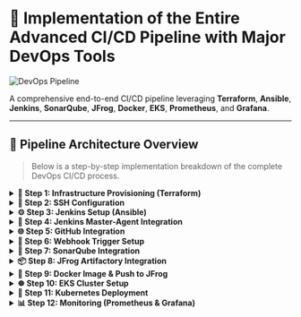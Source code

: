 # 🚀 Implementation of the Entire Advanced CI/CD Pipeline with Major DevOps Tools

![DevOps Pipeline](https://imgur.com/WcCpKVU.png)

A comprehensive end-to-end CI/CD pipeline leveraging **Terraform**, **Ansible**, **Jenkins**, **SonarQube**, **JFrog**, **Docker**, **EKS**, **Prometheus**, and **Grafana**.

---

## 🧩 Pipeline Architecture Overview

> Below is a step-by-step implementation breakdown of the complete DevOps CI/CD process.

<details>
<summary><strong>🔧 Step 1: Infrastructure Provisioning (Terraform)</strong></summary>

- Provisioned **VPC**, **Security Groups**, **Ansible Controller**, **Jenkins Master**, and **Agent Instances** using Terraform.  
🔗 [Step Details](https://github.com/NotHarshhaa/DevOps-Projects/blob/master/DevOps-Project-06/Steps/step1.md#L1)

</details>

<details>
<summary><strong>🔐 Step 2: SSH Configuration</strong></summary>

- Set up password-less authentication between Ansible Controller and Agent nodes.  
🔗 [Step Details](https://github.com/NotHarshhaa/DevOps-Projects/blob/master/DevOps-Project-06/Steps/step2.md#L1)

</details>

<details>
<summary><strong>⚙️ Step 3: Jenkins Setup (Ansible)</strong></summary>

- Configured Jenkins Master and Agent nodes.  
- Agent configured as **Maven Build Server**.  
🔗 [Step Details](https://github.com/NotHarshhaa/DevOps-Projects/blob/master/DevOps-Project-06/Steps/step3.md#L1)

</details>

<details>
<summary><strong>🔗 Step 4: Jenkins Master-Agent Integration</strong></summary>

- Connected Jenkins Master to Agent with credentials.  
🔗 [Step Details](https://github.com/NotHarshhaa/DevOps-Projects/blob/master/DevOps-Project-06/Steps/step4.md#L1)

</details>

<details>
<summary><strong>🌐 Step 5: GitHub Integration</strong></summary>

- Added GitHub credentials.  
- Created **Multibranch Pipeline Job**.  
🔗 [Step Details](https://github.com/NotHarshhaa/DevOps-Projects/blob/master/DevOps-Project-06/Steps/step5.md#L1)

</details>

<details>
<summary><strong>🚨 Step 6: Webhook Trigger Setup</strong></summary>

- Configured GitHub webhook trigger using **Multibranch Scan Webhook Trigger Plugin**.  
🔗 [Step Details](https://github.com/NotHarshhaa/DevOps-Projects/blob/master/DevOps-Project-06/Steps/step6.md#L1)

</details>

<details>
<summary><strong>🧪 Step 7: SonarQube Integration</strong></summary>

- Generated access token in SonarCloud.  
- Installed SonarQube scanner plugin.  
- Added SonarQube server and scanner to Jenkins.  
- Configured `sonar-project.properties`.  
- Added **code quality**, **unit test**, and **build** stages in `Jenkinsfile`.  
🔗 [Step-by-step Setup](https://github.com/NotHarshhaa/DevOps-Projects/blob/master/DevOps-Project-06/Steps/step7.md#L3)

</details>

<details>
<summary><strong>📦 Step 8: JFrog Artifactory Integration</strong></summary>

- Configured JFrog credentials.  
- Installed Artifactory plugin in Jenkins.  
🔗 [Details](https://github.com/NotHarshhaa/DevOps-Projects/blob/master/DevOps-Project-06/Steps/step8.md#L1)

</details>

<details>
<summary><strong>🐳 Step 9: Docker Image & Push to JFrog</strong></summary>

- Built Docker image from `.jar`.  
- Pushed to JFrog Artifactory using **Docker Pipeline Plugin**.  
- Added **Docker Build & Publish** stage to Jenkinsfile.  
🔗 [Details](https://github.com/NotHarshhaa/DevOps-Projects/blob/master/DevOps-Project-06/Steps/step9.md#L1)

</details>

<details>
<summary><strong>☸️ Step 10: EKS Cluster Setup</strong></summary>

- Created **EKS cluster** via Terraform.  
- Installed `kubectl` and AWS CLI in Jenkins slave.  
- Configured Kube credentials using:
  ```
  aws eks update-kubeconfig --region <region_name> --name <cluster_name>
  ```

🔗 [Details](https://github.com/NotHarshhaa/DevOps-Projects/blob/master/DevOps-Project-06/Steps/step10.md#L3)

</details>

<details>
<summary><strong>🚀 Step 11: Kubernetes Deployment</strong></summary>

- Pulled Docker image using Kubernetes secrets.  
- Deployed it to EKS cluster using **Deployment** and **Service** resources.  
- Exposed via LoadBalancer.  
🔗 [Details](https://github.com/NotHarshhaa/DevOps-Projects/blob/master/DevOps-Project-06/Steps/step11.md#L1)

</details>

<details>
<summary><strong>📊 Step 12: Monitoring (Prometheus & Grafana)</strong></summary>

- Added Prometheus Helm repo.  
- Enabled monitoring in EKS cluster.  
- Changed Prometheus and Grafana services to `LoadBalancer` for browser access.  
🔗 [Details](https://github.com/NotHarshhaa/DevOps-Projects/blob/master/DevOps-Project-06/Steps/step12.md#L1)

</details>
